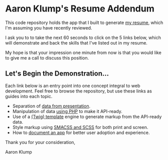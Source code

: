 # Aaron Klump's Resume Addendum

This code repository holds the app that I built to generate [my resume](https://aklump.github.io/resume/), which I'm assuming you have recently reviewed.

I ask you to to take the next 60 seconds to click on the 5 links below, which will demonstrate and back the skills that I've listed out in my resume.

My hope is that your impression one minute from now is that you would like to give me a call to discuss this position.

## Let's Begin the Demonstration...

Each link below is an entry point into one concept integral to web development.  Feel free to browse the repository, but use these links as guides into each topic.

- Separation of [data from presentation](install/data/base).
- Manipulation of data [using PHP](src/AKlump/Resume/Builder.php) to make it API-ready.
- Use of a [(Twig) template](themes/aklump/templates) engine to generate markup from the API-ready data.
- Style markup using [SMACSS and SCSS](themes/aklump/sass/components/_contact.scss) for both print and screen.
- How to [document an app](USAGE.md) for better user adoption and experience.

Thank you for your consideration,

Aaron Klump
